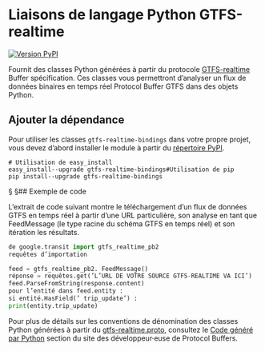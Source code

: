 # Liaisons de langage Python GTFS-realtime 
 
 [![Version PyPI](https://badge.fury.io/py/gtfs-realtime-bindings.svg)](http://badge.fury.io/py/gtfs-realtime-bindings) 
 
 Fournit des classes Python générées à partir du protocole 
 [GTFS-realtime](https://github.com/google/transit/tree/master/gtfs-realtime) 
 Buffer spécification. Ces classes vous permettront d’analyser un flux de données binaires en temps réel Protocol 
 Buffer GTFS dans des objets Python. 
 
## Ajouter la dépendance 
 
 Pour utiliser les classes `gtfs-realtime-bindings` dans votre propre projet, vous devez 
 d’abord installer le module à partir du 
 [répertoire PyPI](https://pypi.python.org/pypi/gtfs-realtime-bindings). 
 
 ``` 
# Utilisation de easy_install 
 easy_install--upgrade gtfs-realtime-bindings#Utilisation de pip 
 pip install--upgrade gtfs-realtime-bindings 
 ``` 
 § §## Exemple de code 
 
 L’extrait de code suivant montre le téléchargement d’un flux de données GTFS en temps réel 
 à partir d’une URL particulière, son analyse en tant que FeedMessage (le type racine du schéma 
 GTFS en temps réel) et son itération les résultats. 
 
 ```python 
 de google.transit import gtfs_realtime_pb2 
 requêtes d’importation 
 
 feed = gtfs_realtime_pb2. FeedMessage() 
 réponse = requêtes.get(’L’URL DE VOTRE SOURCE GTFS-REALTIME VA ICI’) 
 feed.ParseFromString(response.content) 
 pour l’entité dans feed.entity : 
 si entité.HasField(’ trip_update’) : 
 print(entity.trip_update) 
 ``` 
 
 Pour plus de détails sur les conventions de dénomination des classes Python générées 
 à partir du 
 [gtfs-realtime.proto](https://github.com/google/transit/blob/master/gtfs-realtime/proto/gtfs-realtime.proto), 
 consultez le 
 [Code généré par Python](https://developers.google.com/protocol-buffers/docs/reference/python-generated) 
 section du site des développeur·euse de Protocol Buffers. 
